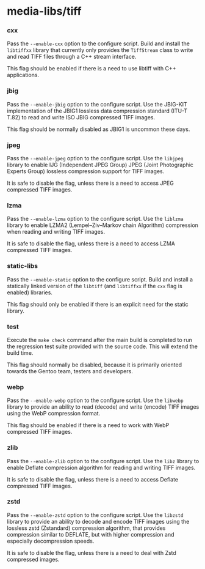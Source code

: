 # media-libs/tiff

### cxx
Pass the `--enable-cxx` option to the configure script. Build and install the `libtiffxx` library that currently only provides the `TiffStream` class to write and read TIFF files through a C++ stream interface.

This flag should be enabled if there is a need to use libtiff with C++ applications.

### jbig
Pass the `--enable-jbig` option to the configure script. Use the JBIG-KIT implementation of the JBIG1 lossless data compression standard (ITU-T T.82) to read and write ISO JBIG compressed TIFF images.

This flag should be normally disabled as JBIG1 is uncommon these days.

### jpeg
Pass the `--enable-jpeg` option to the configure script. Use the `libjpeg` library to enable IJG (Independent JPEG Group) JPEG (Joint Photographic Experts Group) lossless compression support for TIFF images.

It is safe to disable the flag, unless there is a need to access JPEG compressed TIFF images.

### lzma
Pass the `--enable-lzma` option to the configure script. Use the `liblzma` library to enable LZMA2 (Lempel–Ziv–Markov chain Algorithm) compression when reading and writing TIFF images.

It is safe to disable the flag, unless there is a need to access LZMA compressed TIFF images.

### static-libs
Pass the `--enable-static` option to the configure script. Build and install a statically linked version of the `libtiff` (and `libtiffxx` if the `cxx` flag is enabled) libraries.

This flag should only be enabled if there is an explicit need for the static library.

### test
Execute the `make check` command after the main build is completed to run the regression test suite provided with the source code. This will extend the build time.

This flag should normally be disabled, because it is primarily oriented towards the Gentoo team, testers and developers.

### webp
Pass the `--enable-webp` option to the configure script. Use the `libwebp` library to provide an ability to read (decode) and write (encode) TIFF images using the WebP compression format.

This flag should be enabled if there is a need to work with WebP compressed TIFF images.

### zlib
Pass the `--enable-zlib` option to the configure script. Use the `libz` library to enable Deflate compression algorithm for reading and writing TIFF images.

It is safe to disable the flag, unless there is a need to access Deflate compressed TIFF images.

### zstd
Pass the `--enable-zstd` option to the configure script. Use the `libzstd` library to provide an ability to decode and encode TIFF images using the lossless zstd (Zstandard) compression algorithm, that provides compression similar to DEFLATE, but with higher compression and especially decompression speeds.

It is safe to disable the flag, unless there is a need to deal with Zstd compressed images.
